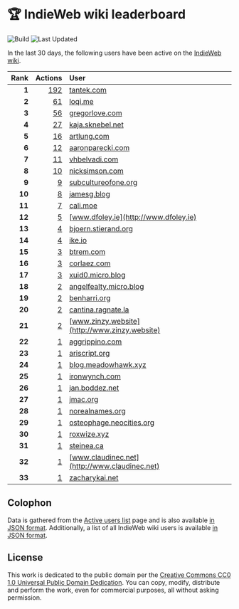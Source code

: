# 🏆 IndieWeb wiki leaderboard

![Build](https://img.shields.io/github/actions/workflow/status/jgarber623/indieweb-wiki-leaderboard/build.yml?style=for-the-badge)
![Last Updated](https://img.shields.io/badge/last%20updated-19%20January%202025%20at%206:31:42%20UTC-ff5c01?style=for-the-badge)

In the last 30 days, the following users have been active on the [IndieWeb wiki](https://indieweb.org).

| Rank | Actions | User |
|-----:|--------:|:-----|
| **1** | [192](https://indieweb.org/Special:Contributions/Tantek.com) | [tantek.com](http://tantek.com) |
| **2** | [61](https://indieweb.org/Special:Contributions/Loqi.me) | [loqi.me](http://loqi.me) |
| **3** | [56](https://indieweb.org/Special:Contributions/Gregorlove.com) | [gregorlove.com](http://gregorlove.com) |
| **4** | [27](https://indieweb.org/Special:Contributions/Kaja.sknebel.net) | [kaja.sknebel.net](http://kaja.sknebel.net) |
| **5** | [16](https://indieweb.org/Special:Contributions/Artlung.com) | [artlung.com](http://artlung.com) |
| **6** | [12](https://indieweb.org/Special:Contributions/Aaronparecki.com) | [aaronparecki.com](http://aaronparecki.com) |
| **7** | [11](https://indieweb.org/Special:Contributions/Vhbelvadi.com) | [vhbelvadi.com](http://vhbelvadi.com) |
| **8** | [10](https://indieweb.org/Special:Contributions/Nicksimson.com) | [nicksimson.com](http://nicksimson.com) |
| **9** | [9](https://indieweb.org/Special:Contributions/Subcultureofone.org) | [subcultureofone.org](http://subcultureofone.org) |
| **10** | [8](https://indieweb.org/Special:Contributions/Jamesg.blog) | [jamesg.blog](http://jamesg.blog) |
| **11** | [7](https://indieweb.org/Special:Contributions/Cali.moe) | [cali.moe](http://cali.moe) |
| **12** | [5](https://indieweb.org/Special:Contributions/Www.dfoley.ie) | [www.dfoley.ie](http://www.dfoley.ie) |
| **13** | [4](https://indieweb.org/Special:Contributions/Bjoern.stierand.org) | [bjoern.stierand.org](http://bjoern.stierand.org) |
| **14** | [4](https://indieweb.org/Special:Contributions/Ike.io) | [ike.io](http://ike.io) |
| **15** | [3](https://indieweb.org/Special:Contributions/Btrem.com) | [btrem.com](http://btrem.com) |
| **16** | [3](https://indieweb.org/Special:Contributions/Corlaez.com) | [corlaez.com](http://corlaez.com) |
| **17** | [3](https://indieweb.org/Special:Contributions/Xuid0.micro.blog) | [xuid0.micro.blog](http://xuid0.micro.blog) |
| **18** | [2](https://indieweb.org/Special:Contributions/Angelfealty.micro.blog) | [angelfealty.micro.blog](http://angelfealty.micro.blog) |
| **19** | [2](https://indieweb.org/Special:Contributions/Benharri.org) | [benharri.org](http://benharri.org) |
| **20** | [2](https://indieweb.org/Special:Contributions/Cantina.ragnate.la) | [cantina.ragnate.la](http://cantina.ragnate.la) |
| **21** | [2](https://indieweb.org/Special:Contributions/Www.zinzy.website) | [www.zinzy.website](http://www.zinzy.website) |
| **22** | [1](https://indieweb.org/Special:Contributions/Aggrippino.com) | [aggrippino.com](http://aggrippino.com) |
| **23** | [1](https://indieweb.org/Special:Contributions/Ariscript.org) | [ariscript.org](http://ariscript.org) |
| **24** | [1](https://indieweb.org/Special:Contributions/Blog.meadowhawk.xyz) | [blog.meadowhawk.xyz](http://blog.meadowhawk.xyz) |
| **25** | [1](https://indieweb.org/Special:Contributions/Ironwynch.com) | [ironwynch.com](http://ironwynch.com) |
| **26** | [1](https://indieweb.org/Special:Contributions/Jan.boddez.net) | [jan.boddez.net](http://jan.boddez.net) |
| **27** | [1](https://indieweb.org/Special:Contributions/Jmac.org) | [jmac.org](http://jmac.org) |
| **28** | [1](https://indieweb.org/Special:Contributions/Norealnames.org) | [norealnames.org](http://norealnames.org) |
| **29** | [1](https://indieweb.org/Special:Contributions/Osteophage.neocities.org) | [osteophage.neocities.org](http://osteophage.neocities.org) |
| **30** | [1](https://indieweb.org/Special:Contributions/Roxwize.xyz) | [roxwize.xyz](http://roxwize.xyz) |
| **31** | [1](https://indieweb.org/Special:Contributions/Steinea.ca) | [steinea.ca](http://steinea.ca) |
| **32** | [1](https://indieweb.org/Special:Contributions/Www.claudinec.net) | [www.claudinec.net](http://www.claudinec.net) |
| **33** | [1](https://indieweb.org/Special:Contributions/Zacharykai.net) | [zacharykai.net](http://zacharykai.net) |


## Colophon

Data is gathered from the [Active users list](https://indieweb.org/Special:ActiveUsers) page and is also available [in JSON format](https://github.com/jgarber623/indieweb-wiki-leaderboard/blob/main/data/leaderboard.json). Additionally, a list of all IndieWeb wiki users is available [in JSON format](https://github.com/jgarber623/indieweb-wiki-leaderboard/blob/main/data/users.json).

## License

This work is dedicated to the public domain per the [Creative Commons CC0 1.0 Universal Public Domain Dedication](https://creativecommons.org/publicdomain/zero/1.0/). You can copy, modify, distribute and perform the work, even for commercial purposes, all without asking permission.
